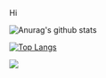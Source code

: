 Hi

![Anurag's github stats](https://github-readme-stats.vercel.app/api?username=ANDREIRTT&show_icons=true&count_private=true&theme=graywhite)


[![Top Langs](https://github-readme-stats.vercel.app/api/top-langs/?username=ANDREIRTT&count_private=true&layout=compact)]()


![](https://komarev.com/ghpvc/?username=ANDRIERTT)
